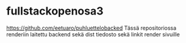 # fullstackopenosa3
https://github.com/eetuaro/puhluettelobacked 
Tässä repositoriossa renderiin laitettu backend sekä dist tiedosto sekä linkit render sivuille
